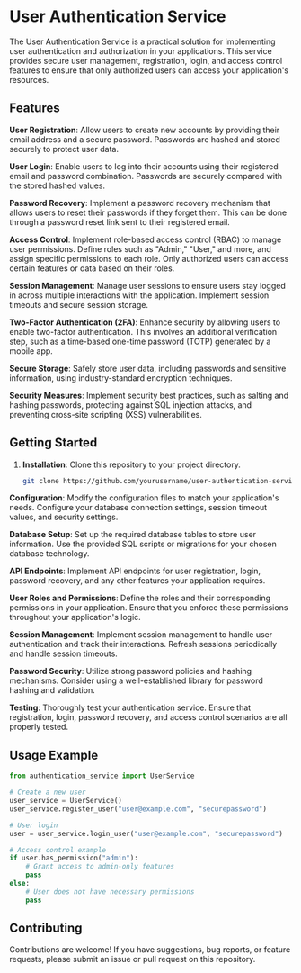 # User Authentication Service

The User Authentication Service is a practical solution for implementing user authentication
and authorization in your applications. This service provides secure user management, registration,
login, and access control features to ensure that only authorized users can access your application's resources.

## Features

 **User Registration**: Allow users to create new accounts by providing their email address
and a secure password. Passwords are hashed and stored securely to protect user data.

**User Login**: Enable users to log into their accounts using their registered email and
password combination. Passwords are securely compared with the stored hashed values.

**Password Recovery**: Implement a password recovery mechanism that allows users to reset
their passwords if they forget them. This can be done through a password reset link sent to their registered email.

**Access Control**: Implement role-based access control (RBAC) to manage user permissions.
Define roles such as "Admin," "User," and more, and assign specific permissions to each role.
Only authorized users can access certain features or data based on their roles.

**Session Management**: Manage user sessions to ensure users stay logged in across multiple
interactions with the application. Implement session timeouts and secure session storage.

**Two-Factor Authentication (2FA)**: Enhance security by allowing users to enable two-factor
authentication. This involves an additional verification step, such as a time-based one-time
password (TOTP) generated by a mobile app.

**Secure Storage**: Safely store user data, including passwords and sensitive information,
using industry-standard encryption techniques.

**Security Measures**: Implement security best practices, such as salting and hashing passwords,
protecting against SQL injection attacks, and preventing cross-site scripting (XSS) vulnerabilities.

## Getting Started

1. **Installation**: Clone this repository to your project directory.

   ```bash
   git clone https://github.com/yourusername/user-authentication-service.git
   ```

**Configuration**: Modify the configuration files to match your application's needs.
Configure your database connection settings, session timeout values, and security settings.

**Database Setup**: Set up the required database tables to store user information.
Use the provided SQL scripts or migrations for your chosen database technology.

**API Endpoints**: Implement API endpoints for user registration, login, password recovery,
and any other features your application requires.

**User Roles and Permissions**: Define the roles and their corresponding permissions in your
application. Ensure that you enforce these permissions throughout your application's logic.

**Session Management**: Implement session management to handle user authentication and track
their interactions. Refresh sessions periodically and handle session timeouts.

**Password Security**: Utilize strong password policies and hashing mechanisms.
Consider using a well-established library for password hashing and validation.

**Testing**: Thoroughly test your authentication service. Ensure that registration,
login, password recovery, and access control scenarios are all properly tested.

## Usage Example

```python
from authentication_service import UserService

# Create a new user
user_service = UserService()
user_service.register_user("user@example.com", "securepassword")

# User login
user = user_service.login_user("user@example.com", "securepassword")

# Access control example
if user.has_permission("admin"):
    # Grant access to admin-only features
    pass
else:
    # User does not have necessary permissions
    pass
```

## Contributing

Contributions are welcome! If you have suggestions, bug reports, or feature requests,
please submit an issue or pull request on this repository.
